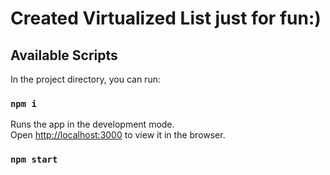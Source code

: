 # Created Virtualized List just for fun:)


## Available Scripts

In the project directory, you can run:

### `npm i`

Runs the app in the development mode.\
Open [http://localhost:3000](http://localhost:3000) to view it in the browser.

### `npm start`
